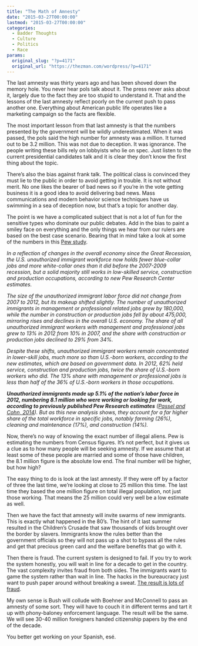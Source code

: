```yaml
---
title: "The Math of Amnesty"
date: "2015-03-27T00:00:00"
lastmod: "2015-03-27T00:00:00"
categories:
  - Badder Thoughts
  - Culture
  - Politics
  - Race
params:
  original_slug: "?p=4171"
  original_url: "https://thezman.com/wordpress/?p=4171"
---
```


The last amnesty was thirty years ago and has been shoved down the
memory hole. You never hear pols talk about it. The press never asks
about it, largely due to the fact they are too stupid to understand it.
That and the lessons of the last amnesty reflect poorly on the current
push to pass another one. Everything about American public life operates
like a marketing campaign so the facts are flexible.

The most important lesson from that last amnesty is that the numbers
presented by the government will be wildly underestimated. When it was
passed, the pols said the high number for amnesty was a million. It
turned out to be 3.2 million. This was not due to deception. It was
ignorance. The people writing these bills rely on lobbyists who lie on
spec. Just listen to the current presidential candidates talk and it is
clear they don’t know the first thing about the topic.

There’s also the bias against frank talk. The political class is
convinced they must lie to the public in order to avoid getting in
trouble. It is not without merit. No one likes the bearer of bad news so
if you’re in the vote getting business it is a good idea to avoid
delivering bad news. Mass communications and modern behavior science
techniques have us swimming in a sea of deception now, but that’s a
topic for another day.

The point is we have a complicated subject that is not a lot of fun for
the sensitive types who dominate our public debates. Add in the bias to
paint a smiley face on everything and the only things we hear from our
rulers are based on the best case scenario. Bearing that in mind take a
look at some of the numbers in this <a
href="http://www.pewhispanic.org/2015/03/26/share-of-unauthorized-immigrant-workers-in-production-construction-jobs-falls-since-2007/"
rel="noopener" target="_blank">Pew study</a>.

*In a reflection of changes in the overall economy since the Great
Recession, the U.S. unauthorized immigrant workforce now holds fewer
blue-collar jobs and more white-collar ones than it did before the
2007-2009 recession, but a solid majority still works in low-skilled
service, construction and production occupations, according to new Pew
Research Center estimates.*

*The size of the unauthorized immigrant labor force did not change from
2007 to 2012, but its makeup shifted slightly. The number of
unauthorized immigrants in management or professional related jobs grew
by 180,000, while the number in construction or production jobs fell by
about 475,000, mirroring rises and declines in the overall U.S. economy.
The share of all unauthorized immigrant workers with management and
professional jobs grew to 13% in 2012 from 10% in 2007, and the share
with construction or production jobs declined to 29% from 34%.*

*Despite these shifts, unauthorized immigrant workers remain
concentrated in lower-skill jobs, much more so than U.S.-born workers,
according to the new estimates, which are based on government data. In
2012, 62% held service, construction and production jobs, twice the
share of U.S.-born workers who did. The 13% share with management or
professional jobs is less than half of the 36% of U.S.-born workers in
those occupations.*

***Unauthorized immigrants made up 5.1% of the nation’s labor force in
2012, numbering 8.1 million who were working or looking for work,
according to previously published Pew Research estimates** ([Passel and
Cohn,
2014](http://www.pewhispanic.org/2014/11/18/unauthorized-immigrant-totals-rise-in-7-states-fall-in-14/)).
But as this new analysis shows, they account for a far higher share of
the total workforce in specific jobs, notably farming (26%), cleaning
and maintenance (17%), and construction (14%).*

Now, there’s no way of knowing the exact number of illegal aliens. Pew
is estimating the numbers from Census figures. It’s not perfect, but it
gives us a clue as to how many people will be seeking amnesty. If we
assume that at least some of these people are married and some of those
have children, the 8.1 million figure is the absolute low end. The final
number will be higher, but how high?

The easy thing to do is look at the last amnesty. If they were off by a
factor of three the last time, we’re looking at close to 25 million this
time. The last time they based the one million figure on total illegal
population, not just those working. That means the 25 million could very
well be a low estimate as well.

Then we have the fact that amnesty will invite swarms of new immigrants.
This is exactly what happened in the 80’s. The hint of it last summer
resulted in the Children’s Crusade that saw thousands of kids brought
over the border by slavers. Immigrants know the rules better than the
government officials so they will not pass up a shot to bypass all the
rules and get that precious green card and the welfare benefits that go
with it.

Then there is fraud. The current system is designed to fail. If you try
to work the system honestly, you will wait in line for a decade to get
in the country. The vast complexity invites fraud from both sides. The
immigrants want to game the system rather than wait in line. The hacks
in the bureaucracy just want to push paper around without breaking a
sweat. <a
href="http://www.washingtontimes.com/news/2013/apr/22/995-of-illegal-immigrants-get-approval-for-legal-s/?page=all"
rel="noopener" target="_blank">The result is lots of fraud</a>.

My own sense is Bush will collude with Boehner and McConnell to pass an
amnesty of some sort. They will have to couch it in different terms and
tart it up with phony-baloney enforcement language. The result will be
the same. We will see 30-40 million foreigners handed citizenship papers
by the end of the decade.

You better get working on your Spanish, esé.
